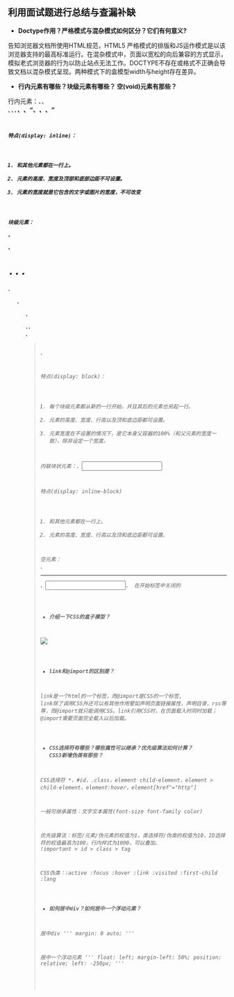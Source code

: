 ## 利用面试题进行总结与查漏补缺

* **Doctype作用？严格模式与混杂模式如何区分？它们有何意义?**

<!DOCTYPE>告知浏览器文档所使用HTML规范，HTML5 <!DOCTYPE HTML> 严格模式的排版和JS运作模式是以该浏览器支持的最高标准运行。在混杂模式中，页面以宽松的向后兼容的方式显示，模拟老式浏览器的行为以防止站点无法工作。DOCTYPE不存在或格式不正确会导致文档以混杂模式呈现。两种模式下的盒模型width与height存在差异。

* **行内元素有哪些？块级元素有哪些？ 空(void)元素有那些？**

行内元素：<a>、<span>、<br>、<i>、<em>、<strong>、<label>、<q>、<var>、<cite>、<code>

特点(display: inline)：
1. 和其他元素都在一行上。
2. 元素的高度、宽度及顶部和底部边距不可设置。
3. 元素的宽度就是它包含的文字或图片的宽度，不可改变

块级元素：<div>、<p>、<h1>...<h6>、<ol>、<ul>、<dl>、<table>、<address>、<blockquote> 、<form>

特点(display: block)：
1. 每个块级元素都从新的一行开始，并且其后的元素也另起一行。
2. 元素的高度、宽度、行高以及顶和底边距都可设置。
3. 元素宽度在不设置的情况下，是它本身父容器的100%（和父元素的宽度一致），除非设定一个宽度。

内联块状元素：<img>、<input>

特点(display: inline-block)
1. 和其他元素都在一行上。
2. 元素的高度、宽度、行高以及顶和底边距都可设置。

空元素：<br/>、<hr>、<input>、<img> 在开始标签中关闭的

* **介绍一下CSS的盒子模型？**

![](http://pic002.cnblogs.com/images/2012/287602/2012090115134292.png)


* **link和@import的区别是？**

link是一个html的一个标签，而@import是CSS的一个标签, link除了调用CSS外还可以有其他作用譬如声明页面链接属性，声明目录，rss等等，而@import就只能调用CSS。link引用CSS时，在页面载入时同时加载；@import需要页面完全载入以后加载。

* **CSS选择符有哪些？哪些属性可以继承？优先级算法如何计算？ CSS3新增伪类有那些？**

CSS选择符 *，#id，.class，element child-element，element > child-element，element:hover，element[href^="http"]

一般可继承属性：文字文本属性(font-size font-family color)

优先级算法：标签/元素/伪元素的权值为1，类选择符/伪类的权值为10，ID选择符的权值最高为100，行内样式为1000，可以叠加。
!important > id > class > tag

CSS伪类：:active :focus :hover :link :visited :first-child :lang

* **如何居中div？如何居中一个浮动元素？**

居中div
'''
margin: 0 auto;
'''

居中一个浮动元素
'''
float: left;
margin-left: 50%;
position: relative;
left: -250px;
'''
















